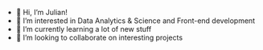 - 👋 Hi, I’m Julian!
- 👀 I’m interested in Data Analytics & Science and Front-end development
- 🌱 I’m currently learning a lot of new stuff
- 💞️ I’m looking to collaborate on interesting projects
